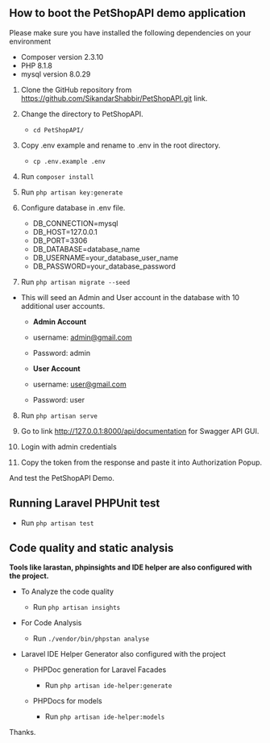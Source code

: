 ## How to boot the PetShopAPI demo application
   Please make sure you have installed the following dependencies on your environment
   
   - Composer version 2.3.10
   - PHP 8.1.8
   - mysql version 8.0.29

1) Clone the GitHub repository from https://github.com/SikandarShabbir/PetShopAPI.git link.

2) Change the directory to PetShopAPI.
    - `cd PetShopAPI/`
3) Copy .env example and rename to .env in the root directory. 
    - `cp .env.example .env`
4) Run `composer install`
5) Run `php artisan key:generate`
6) Configure database in .env file.
	- DB_CONNECTION=mysql
	- DB_HOST=127.0.0.1
	- DB_PORT=3306
	- DB_DATABASE=database_name
	- DB_USERNAME=your_database_user_name
	- DB_PASSWORD=your_database_password

7) Run `php artisan migrate --seed`
- This will seed an Admin and User account in the database with 10 additional user accounts.
    - **Admin Account** 
    - username: admin@gmail.com
    - Password: admin

    - **User Account** 
    - username: user@gmail.com
    - Password: user

8) Run `php artisan serve`

9) Go to link http://127.0.0.1:8000/api/documentation for Swagger API GUI.

10) Login with admin credentials 
	
11) Copy the token from the response and paste it into Authorization Popup.

And test the PetShopAPI Demo.


## Running Laravel PHPUnit test
   - Run `php artisan test` 


## Code quality and static analysis
 **Tools like larastan, phpinsights and IDE helper are also configured with the project.**
 - To Analyze the code quality 
    - Run `php artisan insights`
 
 - For Code Analysis
    - Run `./vendor/bin/phpstan analyse`

 - Laravel IDE Helper Generator also configured with the project
    - PHPDoc generation for Laravel Facades
        - Run `php artisan ide-helper:generate`
    
    - PHPDocs for models 
        - Run `php artisan ide-helper:models`

   
Thanks.

